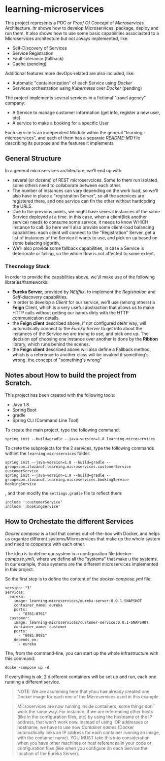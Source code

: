 # learning-microservices

This project represents a POC or _Proof Of Concept_ of _Microservices_ Architecture. Itr shows how to develop 
Microservices, package, deploy and run them. It also shows how to use some basic capabilities associasted to a 
Microservices architecture but not always implemented, like:
 
 * Self-Discovery of Services
 * Service Registration
 * Fault-tolerance (fallback)
 * Cache (pending)
 
 Additional features more devOps-related are also included, like:
  * Automatic "containerization" of each Service using _Docker_
  * Services orchestration using _Kubernetes_ over _Docker_ (pending)
 
 
 The project implements several services in a fictional "travel agency" company:
  * A Service to manage customer information (get info, register a new user, etc)
  * A service to make a booking for a specific User
  
  Each service is an independent Module within the general "learning.-microservices", and each of them has a separate
  _README-MD_ file describing its purpose and the features it implements.
  

## General Structure

In a general microservices architecture, we'll end up with: 
 * several (or dozens) of REST microservcices. Some fo them run isolated, some others need to collaborate between 
 each other. 
 * The number of instances can vary depending on the work load, so we'll also have in place a "registration Server", 
 so all the sercvices are registered there, and one service can fin the other without hardcoding the URLS.
 * Due to the previous points, we might have several instances of the same Service deployed at a time. in this case,
 when a client(liek another service) needs to consume some service, it needs to know WHICH instance to call. So here
 we'll also provide some client-load balancing capabilities: each client will connect to the "Registration" Server, 
 get a list of instances of the Service it wants to use, and pick on up based on some balacing algorith,
 * We'll also provide some fallback capabilities, in case a Service is deteriorate or failing, so the whole flow is
 not affected to some extent.
  

### Thecnology Stack
  
In order to provide the capabilities above, we'¡ll make use of the following libraries/frameworks:

* **Eureka Server**, provided by _NEtfflix_, to implement the _Registration_ and _Self-discovery_ capabilities.
* In order to develop a _Client_ for our service, we'll use (among others) a **Feign** Client, which is a very 
useful abstraction that allows us to make HTTP calls without getting our hands dirty with the HTTP communication
details.
* the **Feign client** described above, if not configured otehr way, will automatically connect to the _Eureka Server_
to get info about the instances of the Service we are trying to use, and pick one up. The decision opf choosing one
instance over another is done by the **Ribbon** library, which runs behind the scenes.
* the **Feign client** described above will also define a Fallback method, which is a reference to another class will
be invoked if something's wrong. the concept of "something's wrong" 
  
## Notes about How to build the project from Scratch.

This project has been created with the following tools:
 * Java 1.8
 * Spring Boot
 * gradle
 * Spring CLI (Command Line Tool)
 
 
 To create the main project, type the following command:
 ````
 spring init --build=gradle --java-version=1.8 learning-microservices
 ````
 
 To crete the subprojects for the 2 services, type the following commands withint the `learning-microservices` folder:
 ````
 spring init --java-version=1.8 --build=gradle --group=com.ilozanof.learning.microservices.customerService customerService
 spring init --java-version=1.8 --build=gradle --group=com.ilozanof.learning.microservices.bookingService bookingService
 ````
 
 , and then modify the `settings.gradle` file to reflect them:
 ````
 include ':customerService'
 include ':bookingService'
 ````
 
 ## How to Orchestate the different Services
 
 _Docker compose_ is a tool that comes out-of-the-box with Docker, and helps us organize different 
 systems/Microservices that make up the whole system and need to cooperate with each other.
 
 The idea is to define our system in a configuration file (_docker-compose.yml_), where we define all the
 "systems" that make u the systems. In our example, those systems are the different microservices implemented 
 in this project.
 
 So the first step is to define the content of the _docker-compose.yml_ file:
 
 ````
 version: "3"
 services:
   eureka:
     image: learning-microservices/eureka-server:0.0.1-SNAPSHOT
     container_name: eureka
     ports:
       - "8761:8761"
   customer:
     image: learning-microservices/customer-service:0.0.1-SNAPSHOT
     container_name: customer
     ports:
       - "8081:8081"
     depends_on:
       - eureka
 ````
 
 The, from the command-line, you can start up the whole infrastructure with this command:
 ````
 docker-compose up -d
 ````
 
 If everything is ok, 2 diofferent containers will be set up and run, each one running a different 
 service.
 > NOTE: We are asumming here that yhou hae already created one Docker image for each one of the 
 Microservices used in this example.
 
 > Microservices are now running inside containers, some things don´´ work the same way. For 
 instance, if we are referencing other hosts (like in the configuration files, etc) by using the hostname 
 or the IP address, that won't work now. instead of using IOP addresses or hostname, we have to use now 
 _Container names_ (Docker automatically links an IP address for each container running an image, with the 
 container name). YOU MUST take this into consideration when you have other machines or host references in your code or
 configuration files (like when you configure on each Service the location of the Eureka Server).